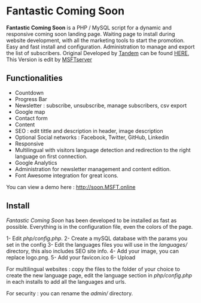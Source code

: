Fantastic Coming Soon
=====================

**Fantastic Coming Soon** is a PHP / MySQL script for a dynamic and responsive coming soon landing page. Waiting page to install during website development, with all the marketing tools to start the promotion. Easy and fast install and configuration. Administration to manage and export the list of subscribers. Original Developed by [Tandem](http://tandem-avignon.com) can be found [HERE](https://github.com/Agence-Tandem/fantastic-coming-soon-landing-page), This Version is edit by [MSFTserver](http://msft.online)

Functionalities
---------------

- Countdown
- Progress Bar
- Newsletter : subscribe, unsubscribe, manage subscribers, csv export
- Google map
- Contact form
- Content
- SEO : edit tittle and description in header, image description
- Optional Social networks : Facebook, Twitter, GitHub, Linkedin
- Responsive
- Multilingual with visitors language detection and redirection to the right language on first connection.
- Google Analytics
- Administration for newsletter management and content edition.
- Font Awesome integration for great icons.

You can view a demo here : http://soon.MSFT.online


Install
-------

*Fantastic Coming Soon* has been developed to be installed as fast as possible. Everything is in the configuration file, even the colors of the page.

1- Edit *php/config.php*.
2- Create a mySQL database with the params you set in the config
3- Edit the languages files you will use in the *languages/* directory, this also includes SEO site info.
4- Add your image, you can replace logo.png.
5- Add your favicon.ico
6- Upload

For multilingual websites : copy the files to the folder of your choice to create the new language page, edit the language section in *php/config.php* in each installs to add all the languages and urls.

For security : you can rename the *admin/* directory.
